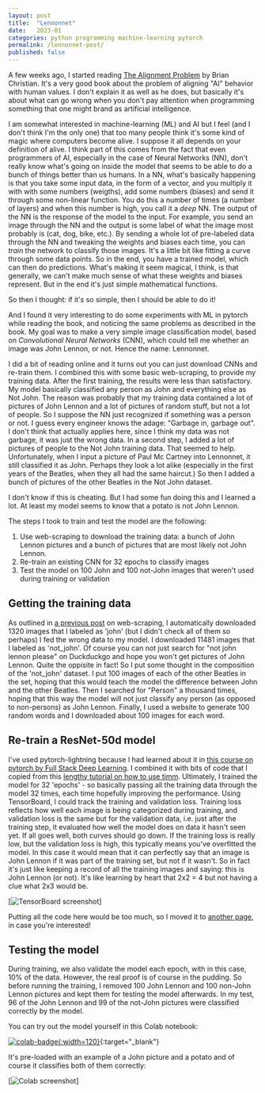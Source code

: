 ```yaml
---
layout: post
title:  "Lennonnet"
date:   2023-01
categories: python programming machine-learning pytorch
permalink: /lennonnet-post/
published: false
---
```


A few weeks ago, I started reading [The Alignment Problem][alignment-problem]
by Brian Christian. It's a very good book about the problem of aligning "AI" behavior with human values.
I don't explain it as well as he does, but basically it's about
what can go wrong when you don't pay attention when programming something that one might brand as artificial intelligence.

I am somewhat interested in machine-learning (ML) and AI but I feel (and I don't think I'm the only one)
that too many people think it's some kind of magic where computers
become alive. I suppose it all depends on your definition of alive.
I think part of this comes from the fact that even programmers of AI, especially in the case of Neural Networks (NN), don't really know what's going on inside the model that seems to be able to do a bunch of things better than us humans.
In a NN, what's basically happening is that you take some input data, in the form of a vector, and you multiply it with with some numbers (weigths), add some numbers (biases) and send it through some non-linear function.
You do this a number of times (a number of layers) and when this number is high, you call it a *deep* NN.
The output of the NN is the response of the model to the input.
For example, you send an image through the NN and the output is some label of what the image most probably is (cat, dog, bike, etc.).
By sending a whole lot of pre-labeled data through the NN and tweaking the weights and biases each time, you can *train* the network to classify those images.
It's a little bit like fitting a curve through some data points.
So in the end, you have a trained model, which can then do predictions. What's making it seem magical, I think, is that generally, we can't make much sense of what these weights and biases represent.
But in the end it's just simple mathematical functions.

So then I thought: if it's so simple, then I should be able to do it!

And I found it very interesting to do some experiments with ML in pytorch while reading the book, and noticing the same problems as described in the book.
My goal was to make a very simple image classification model, based on *Convolutional Neural Networks* (CNN), which could tell me whether an image was John Lennon, or not. Hence the name: Lennonnet.

I did a bit of reading online and it turns out you can just download CNNs and re-train them.
I combined this with some basic web-scraping, to provide my training data.
After the first training, the results were less than satisfactory. My model basically classified any person as John and everything else as Not John. The reason was probably that my training data contained a lot of pictures of John Lennon and a lot of pictures of random stuff, but not a lot of people.
So I suppose the NN just recognized if something was a person or not.
I guess every engineer knows the adage: "Garbage in, garbage out". I don't think that actually applies here, since I think my data was not garbage, it was just the wrong data.
In a second step, I added a lot of pictures of people to the Not John training data. That seemed to help.
Unfortunately, when I input a picture of Paul Mc Cartney into Lennonnet, it still classified it as John.
Perhaps they look a lot alike (especially in the first years of the Beatles, when they all had the same haircut.)
So then I added a bunch of pictures of the other Beatles in the Not John dataset.

I don't know if this is cheating. But I had some fun doing this and I learned a lot. At least my model seems to know that a potato is not John Lennon.

The steps I took to train and test the model are the following:
1. Use web-scraping to download the training data: a bunch of John Lennon pictures and a
bunch of pictures that are most likely not John Lennon.
2. Re-train an existing CNN for 32 epochs to classify images
3. Test the model on 100 John and 100 not-John images that weren't used during training or validation

## Getting the training data
As outlined in [a previous post][scraping] on web-scraping, I automatically downloaded
1320 images that I labeled as 'john' (but I didn't check all of them so perhaps) I fed 
the wrong data to my model. I downloaded 11481 images that I labeled as 'not_john'.
Of course you can not just search for "not john lennon please" on Duckduckgo and hope you
won't get pictures of John Lennon. Quite the oppisite in fact! So I put some thought in
the composition of the 'not_john' dataset. I put 100 images of each of the other Beatles
in the set, hoping that this would teach the model the difference between John and the other
Beatles. Then I searched for "Person" a thousand times, hoping that this way the model
will not just classify any person (as opposed to non-persons) as John Lennon. Finally,
I used a website to generate 100 random words and I downloaded about 100 images for each word.

## Re-train a ResNet-50d model
I've used pytorch-lightning because I had learned about it in [this course on pytorch by
Full Stack Deep Learning][fsdl]. I combined it with bits of code that I copied from this
[lengthy tutorial on how to use timm][timm].
Ultimately, I trained the model for 32 'epochs' - so basically passing all the training data
through the model 32 times, each time hopefully improving the performance. Using TensorBoard,
I could track the training and validation loss. Training loss reflects how well each image
is being categorized during training, and validation loss is the same but for the validation
data, i.e. just after the training step, it evaluated how well the model does on data it hasn't
seen yet. If all goes well, both curves should go down. If the training loss is really
low, but the validation loss is high, this typically means you've overfitted the model.
In this case it would mean that it can perfectly say that an image is John Lennon if it was
part of the training set, but not if it wasn't. So in fact it's just like keeping a record
of all the training images and saying: this is John Lennon (or not). It's like learning by heart
that 2x2 = 4 but not having a clue what 2x3 would be.

[![TensorBoard screenshot](/assets/img/tensorboard.png)]

Putting all the code here would be too much, so I moved it to [another page][lennonnet-code], in case you're
interested!

## Testing the model
During training, we also validate the model each epoch, with in this case, 10% of the data.
However, the real proof is of course in the pudding. So before running the training, I removed
100 John Lennon and 100 non-John Lennon pictures and kept them for testing the model afterwards.
In my test, 96 of the John Lennon and 99 of the not-John pictures were classified correctly
by the model.

You can try out the model yourself in this Colab notebook:

[![colab-badge](https://colab.research.google.com/assets/colab-badge.svg){:width=120}][colab]{:target="_blank"}

It's pre-loaded with an example of a John picture and a potato and of course it classifies
both of them correctly:

[![Colab screenshot](/assets/img/john_potato.png)]



[alignment-problem]: https://wwww.google.com
[timm]: https://towardsdatascience.com/getting-started-with-pytorch-image-models-timm-a-practitioners-guide-4e77b4bf9055
[pytorch]: https://pytorch.org/
[scraping]: /webscraping-post/
[fsdl]: https://github.com/full-stack-deep-learning/fsdl-text-recognizer-2022-labs
[lennonnet-code]: /lennonnet_training
[colab]: https://colab.research.google.com/drive/1Dc7eevG74o05V3uj3MaDQJDfCjiAGTUZ?usp=sharing